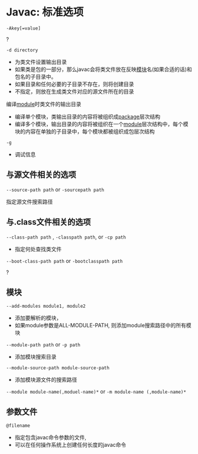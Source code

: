 # Javac: 标准选项 

`-Akey[=value]`

?

`-d directory`

- 为类文件设置输出目录
- 如果类是包的一部分，那么javac会将类文件放在反映[模块](java-module.md)名(如果合适的话)和包名的子目录中。
- 如果目录和任何必要的子目录不存在，则将创建目录
- 不指定，则放在生成类文件对应的源文件所在的目录

编译[module](java-moduel.md)时类文件的输出目录

- 编译单个模块，类输出目录的内容将被组织成[package](java-package.md)层次结构
- 编译多个模块，输出目录的内容将被组织在一个[module](java-module.md)层次结构中，每个模块的内容在单独的子目录中，每个模块都被组织成包层次结构

`-g`

- 调试信息

## 与源文件相关的选项

`--source-path path`  or `-sourcepath path`

指定源文件搜索路径

## 与.class文件相关的选项

`--class-path path` , `-classpath path`, or `-cp path` 

- 指定何处查找类文件

`--boot-class-path path` or  `-bootclasspath path`

?

## 模块

`--add-modules module1, module2`

- 添加要解析的模块，
- 如果module参数是ALL-MODULE-PATH, 则添加module搜索路径中的所有模块

`--module-path path` or `-p path` 

- 添加模块搜索目录

`--module-source-path module-source-path`

- 添加模块源文件的搜索路径

`--module module-name(,moduel-name)*`  or `-m module-name (,module-name)*`

## 参数文件

`@filename`

- 指定包含javac命令参数的文件, 
- 可以在任何操作系统上创建任何长度的javac命令





